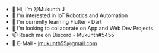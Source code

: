 - 👋 Hi, I’m @Mukunth J
- 👀 I’m interested in IoT Robotics and Automation
- 🌱 I’m currently learning Flutter - Dart
- 💞️ I’m looking to collaborate on App and Web Dev Projects
- 📫 Reach me on Discord - Mukunth#5455
- 📧 E-Mail - jmukunth55@gmail.com

<!---
mukunth-j/mukunth-j is a ✨ special ✨ repository because its `README.md` (this file) appears on your GitHub profile.
You can click the Preview link to take a look at your changes.
--->
